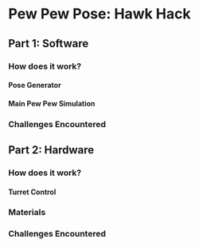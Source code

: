 # Pew Pew Pose: Hawk Hack <br>

## Part 1: Software 
### How does it work?
#### Pose Generator
#### Main Pew Pew Simulation
### Challenges Encountered<br>


## Part 2: Hardware
### How does it work?
#### Turret Control
### Materials
### Challenges Encountered
